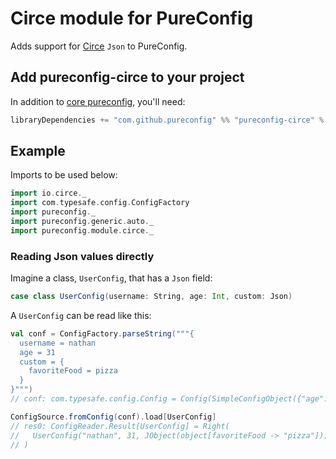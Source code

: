 # Circe module for PureConfig

Adds support for [Circe](https://circe.github.io/circe/) `Json` to PureConfig.

## Add pureconfig-circe to your project

In addition to [core pureconfig](https://github.com/pureconfig/pureconfig), you'll need:

```scala
libraryDependencies += "com.github.pureconfig" %% "pureconfig-circe" % "0.15.0"
```

## Example

Imports to be used below:

```scala
import io.circe._
import com.typesafe.config.ConfigFactory
import pureconfig._
import pureconfig.generic.auto._
import pureconfig.module.circe._
```

### Reading Json values directly

Imagine a class, `UserConfig`, that has a `Json` field:

```scala
case class UserConfig(username: String, age: Int, custom: Json)
```

A `UserConfig` can be read like this:

```scala
val conf = ConfigFactory.parseString("""{
  username = nathan
  age = 31
  custom = {
    favoriteFood = pizza
  }
}""")
// conf: com.typesafe.config.Config = Config(SimpleConfigObject({"age":31,"custom":{"favoriteFood":"pizza"},"username":"nathan"}))

ConfigSource.fromConfig(conf).load[UserConfig]
// res0: ConfigReader.Result[UserConfig] = Right(
//   UserConfig("nathan", 31, JObject(object[favoriteFood -> "pizza"]))
// )
```

